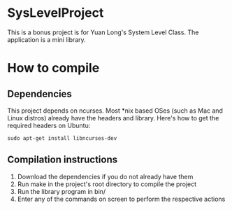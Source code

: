 # SysLevelProject
This is a bonus project is for Yuan Long's System Level Class. The application is a mini library. 

# How to compile

Dependencies
--------------
This project depends on ncurses. Most \*nix based OSes (such as Mac and Linux distros) already have the headers and library.
Here's how to get the required headers on Ubuntu:
```
sudo apt-get install libncurses-dev
```

Compilation instructions
--------------
1. Download the dependencies if you do not already have them
2. Run make in the project's root directory to compile the project
3. Run the library program in bin/
4. Enter any of the commands on screen to perform the respective actions
